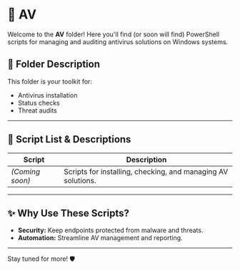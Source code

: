 
# 🦠 AV

Welcome to the **AV** folder! Here you'll find (or soon will find) PowerShell scripts for managing and auditing antivirus solutions on Windows systems.

## 📂 Folder Description
This folder is your toolkit for:
- Antivirus installation
- Status checks
- Threat audits

---

## 📜 Script List & Descriptions
| Script | Description |
|--------|-------------|
| *(Coming soon)* | Scripts for installing, checking, and managing AV solutions. |

---

## ✨ Why Use These Scripts?
- **Security:** Keep endpoints protected from malware and threats.
- **Automation:** Streamline AV management and reporting.

---

Stay tuned for more! 🛡️
